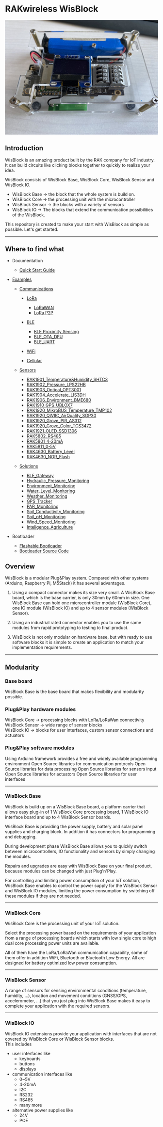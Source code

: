 # RAKwireless WisBlock
#### ![image-20200714152453848](doc/Quick_Start/assets/image-20200714152453848.png)
## Introduction
WisBlock is an amazing product built by the RAK company for IoT industry. It can build circuits like clicking blocks together to quickly to realize your idea.

WisBlock consists of WisBlock Base, WisBlock Core, WisBlock Sensor and WisBlock IO.
- WisBlock Base → the block that the whole system is build on.    
- WisBlock Core → the processing unit with the microcontroller    
- WisBlock Sensor → the blocks with a variety of sensors    
- WisBlock IO → The blocks that extend the communication possibilities of the WisBlock.

This repository is created to make your start with WisBlock as simple as possible.
Let's get started.

----
## Where to find what

- Documentation  
    - [Quick Start Guide](doc/Quick_Start/README.md)

- [Examples](/examples/)
    - [Communications](/examples/communications/)
        - [LoRa](/examples/communications/LoRa/)
            - [LoRaWAN](/examples/communications/LoRa/LoRaWAN/)
            - [LoRa P2P](/examples/communications/LoRa/LoRaP2P/)

        - [BLE](/examples/communications/BLE/)
            - [BLE Proximity Sensing](/examples/communications/BLE/ble_proximity_sensing/)
            - [BLE_OTA_DFU](/examples/communications/BLE/ble_ota_dfu/)
            - [BLE_UART](/examples/communications/BLE/ble_uart/)
            
        - [WiFi](/examples/communications/WiFi/)
        
        - [Cellular](/examples/communications/Cellular/)
        
    - [Sensors](/examples/sensors/)
        - [RAK1901_Temperature&Humidity_SHTC3](/examples/sensors/RAK1901_Temperature_Humidity_SHTC3/)
        - [RAK1902_Pressure_LPS22HB](/examples/sensors/RAK1902_Pressure_LPS22HB/)
        - [RAK1903_Optical_OPT3001](/examples/sensors/RAK1903_Optical_OPT3001/)
        - [RAK1904_Accelerate_LIS3DH](/examples/sensors/RAK1904_Accelerate_LIS3DH/)
        - [RAK1906_Environment_BME680](/examples/sensors/RAK1906_Environment_BEM680/)
        - [RAK1910_GPS_UBLOX7](/examples/sensors/RAK1910_GPS_UBLOX7/)
        - [RAK1920_MikroBUS_Temperature_TMP102](/examples/sensors/RAK1920_MikroBUS_Temperature_TMP102/)
        - [RAK1920_QWIIC_AirQuality_SGP30](/examples/sensors/RAK1920_QWIIC_AirQuality_SGP30/)
        - [RAK1920_Grove_PIR_AS312](/examples/sensors/RAK1920_Grove_PIR_AS312/)
        - [RAK1920_Grove_Color_TCS3472](/examples/sensors/RAK1920_Grove_Color_TCS3472/)
        - [RAK1921_OLED_SSD1306](/examples/sensors/RAK1921_OLED_SSD1306/)
        - [RAK5802_RS485](/examples/sensors/RAK5802_RS485/)
        - [RAK5801_4-20mA](/examples/sensors/RAK5801_4-20mA/)
        - [RAK5811_0-5V](/examples/sensors/RAK5811_0-5V/)
        - [RAK4630_Battery_Level](/examples/sensors/RAK4630_Battery_Level_Detect/)
        - [RAK4630_NOR_Flash](/examples/sensors/RAK4630_NOR-Flash/)
        
    - [Solutions](/examples/solutions/)
        - [BLE_Gateway](/examples/solutions/BLE_Gateway/)
        - [Hydraulic_Pressure_Monitoring](/examples/solutions/Hydraulic_Pressure_Monitoring/)
        - [Environment_Monitoring](/examples/solutions/Environment_Monitoring/)
        - [Water_Level_Monitoring](/examples/solutions/Water_Level_Monitoring/)
        - [Weather_Monitoring](/examples/solutions/Weather_Monitoring/)
        - [GPS_Tracker](/examples/solutions/GPS_Tracker/)
        - [PAR_Monitoring](/examples/solutions/PAR_Monitoring/)
        - [Soil_Conductivity_Monitoring](/examples/solutions/Soil_Conductivity_Monitoring/)
        - [Soil_pH_Monitoring](/examples/solutions/Soil_pH_Monitoring/)
        - [Wind_Speed_Monitoring](/examples/solutions/Wind_Speed_Monitoring/)
        - [Inteligence_Agriculture](/examples/solutions/Inteligence_Agriculture/)
    
- Bootloader
    - [Flashable Bootloader](bootloader/)
    - [Bootloader Source Code](bootloader/Adafruit_nRF52_Bootloader/)


## Overview
WisBlock is a modular Plug&Play system. Compared with other systems (Arduino, Raspberry Pi, M5Stack) it has several advantages.

1. Using a compact connector makes its size very small. A WisBlock Base board, which is the base carrier, is only 30mm by 60mm in size. One WisBlock Base can hold one microcontroller module (WisBlock Core), one IO module (WisBlock IO) and up to 4 sensor modules (WisBlock Sensor).

2. Using an industrial rated connector enables you to use the same modules from rapid prototyping to testing to final product.  

3. WisBlock is not only modular on hardware base, but with ready to use software blocks it is simple to create an application to match your implementation requirements.

----
## Modularity
### Base board
WisBlock Base is the base board that makes flexibility and modularity possible.

### Plug&Play hardware modules 
WisBlock Core → processing blocks with LoRa/LoRaWan connectivity    
WisBlock Sensor → wide range of sensor blocks    
WisBlock IO → blocks for user interfaces, custom sensor connections and actuators   

### Plug&Play software modules
Using Arduino framework provides a free and widely available programming environment
Open Source libraries for communication protocols
Open Source libraries for data processing
Open Source libraries for sensors input
Open Source libraries for actuators
Open Source libraries for user interfaces

----
### WisBlock Base
WisBlock is build up on a WisBlock Base board, a platform carrier that allows easy plug-in of 1 WisBlock Core processing board, 1 WisBlock IO interface board and up to 4 WisBlock Sensor boards.

WisBlock Base is providing the power supply, battery and solar panel supplies and charging block. In addition it has connectors for programming and debugging. 

During development phase WisBlock Base allows you to quickly switch between microcontrollers, IO functionality and sensors by simply changing the modules.

Repairs and upgrades are easy with WisBlock Base on your final product, because modules can be changed with just Plug'n'Play.

For controlling and limiting power consumption of your IoT solution, WisBlock Base enables to control the power supply for the WisBlock Sensor and WisBlock IO modules, limiting the power consumption by switching off these modules if they are not needed.

----
### WisBlock Core
WisBlock Core is the processing unit of your IoT solution.

Select the processing power based on the requirements of your application from a range of processing boards which starts with low single core to high dual core processing power  units are available. 

All of them have the LoRa/LoRaWan communication capability, some of them offer in addition WiFi, Bluetooth or Bluetooth Low Energy. All are designed for battery optimized low power consumption.

----
### WisBlock Sensor
A range of sensors for sensing environmental conditions (temperature, humidity, …), location and movement conditions (GNSS/GPS, accelerometer, …) that you just plug into WisBlock Base makes it easy to complete your application with the required sensors.

----
### WisBlock IO
WisBlock IO extensions provide your application with interfaces that are not covered by WisBlock Core or WisBlock Sensor blocks.     
This includes 
- user interfaces like 
  - keyboards
  - buttons
  - displays
- communication interfaces like    
  - 0~5V
  - 4-20mA
  - I2C
  - RS232
  - RS485
  - many more
- alternative power supplies like
  - 24V
  - POE
